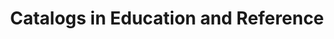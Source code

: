---
layout: category
category: catalogs
title: Catalogs in Education and Reference
description: Catalogs are printed or online resources that contain information about products, services, or collections of items.
permalink: /catalogs/
---